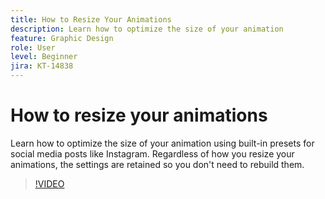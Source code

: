 ```yaml
---
title: How to Resize Your Animations
description: Learn how to optimize the size of your animation
feature: Graphic Design
role: User
level: Beginner
jira: KT-14838
---
```

# How to resize your animations

Learn how to optimize the size of your animation using built-in presets for social media posts like Instagram. Regardless of how you resize your animations, the settings are retained so you don't need to rebuild them.

>[!VIDEO](https://video.tv.adobe.com/v/3426984?quality=12&learn=on&hidetitle=true)
